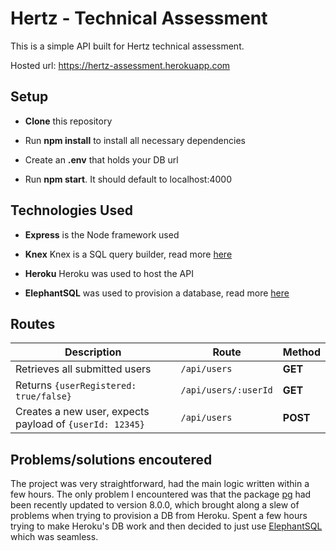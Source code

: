 # Hertz - Technical Assessment

This is a simple API built for Hertz technical assessment.

Hosted url:
https://hertz-assessment.herokuapp.com

## Setup

-  **Clone** this repository

- Run **npm install** to install all necessary dependencies

- Create an **.env** that holds your DB url

- Run **npm start**. It should default to localhost:4000



## Technologies Used

-  **Express** is the Node framework used

-  **Knex** Knex is a SQL query builder, read more [here](http://knexjs.org)
-   **Heroku** Heroku was used to host the API
- **ElephantSQL** was used to provision a database, read more [here](https://www.elephantsql.com)


  

## Routes


|     Description           |Route                         |    Method                     |
|----------------|-------------------------------|-----------------------------|
|Retrieves all submitted users| `/api/users`           |**GET**           |
|Returns `{userRegistered: true/false}` |`/api/users/:userId`            |**GET**   
|Creates a new user, expects payload of `{userId: 12345}`        |`/api/users`|**POST**|


## Problems/solutions encoutered
The project was very straightforward, had the main logic written within a few hours. The only problem I encountered was that the package [pg](https://node-postgres.com) had been recently updated to version 8.0.0, which brought along a slew of problems when trying to provision a DB from Heroku. Spent a few hours trying to make Heroku's DB work and then decided to just use [ElephantSQL](https://www.elephantsql.com) which was seamless.